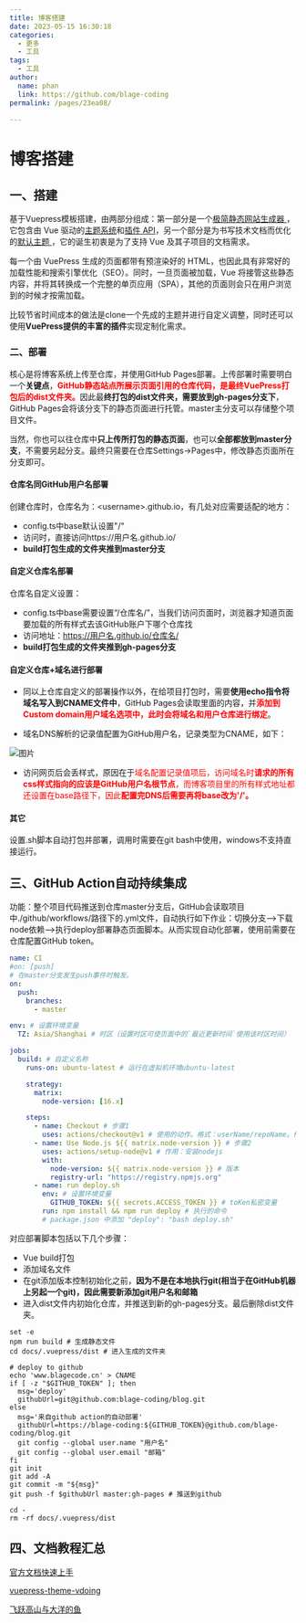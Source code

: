 ```yaml
---
title: 博客搭建
date: 2023-05-15 16:30:18
categories: 
  - 更多
  - 工具
tags: 
  - 工具
author: 
  name: phan
  link: https://github.com/blage-coding
permalink: /pages/23ea08/

---
```

# 博客搭建

## 一、搭建

基于Vuepress模板搭建，由两部分组成：第一部分是一个[极简静态网站生成器 ](https://github.com/vuejs/vuepress/tree/master/packages/%40vuepress/core)，它包含由 Vue 驱动的[主题系统](https://vuepress.vuejs.org/zh/theme/)和[插件 API](https://vuepress.vuejs.org/zh/plugin/)，另一个部分是为书写技术文档而优化的[默认主题 ](https://vuepress.vuejs.org/zh/theme/default-theme-config.html)，它的诞生初衷是为了支持 Vue 及其子项目的文档需求。

每一个由 VuePress 生成的页面都带有预渲染好的 HTML，也因此具有非常好的加载性能和搜索引擎优化（SEO）。同时，一旦页面被加载，Vue 将接管这些静态内容，并将其转换成一个完整的单页应用（SPA），其他的页面则会只在用户浏览到的时候才按需加载。

比较节省时间成本的做法是clone一个先成的主题并进行自定义调整，同时还可以使用**VuePress提供的丰富的插件**实现定制化需求。

### 二、部署

核心是将博客系统上传至仓库，并使用GitHub Pages部署。上传部署时需要明白一个**关键点**，<font color="red">**GitHub静态站点所展示页面引用的仓库代码，是最终VuePress打包后的dist文件夹。**</font>因此最**终打包的dist文件夹，需要放到gh-pages分支下**，GitHub Pages会将该分支下的静态页面进行托管。master主分支可以存储整个项目文件。

当然，你也可以往仓库中**只上传所打包的静态页面**，也可以**全部都放到master分支**，不需要另起分支。最终只需要在仓库Settings->Pages中，修改静态页面所在分支即可。

#### 仓库名同GitHub用户名部署

创建仓库时，仓库名为：\<username\>.github.io，有几处对应需要适配的地方：

- config.ts中base默认设置"/"
- 访问时，直接访问https://用户名.github.io/
- **build打包生成的文件夹推到master分支**

#### 自定义仓库名部署

仓库名自定义设置：

- config.ts中base需要设置“/仓库名/”，当我们访问页面时，浏览器才知道页面要加载的所有样式去该GitHub账户下哪个仓库找
- 访问地址：https://用户名.github.io/仓库名/
- **build打包生成的文件夹推到gh-pages分支**

#### 自定义仓库+域名进行部署

- 同以上仓库自定义的部署操作以外，在给项目打包时，需要**使用echo指令将域名写入到CNAME文件中**，GitHub Pages会读取里面的内容，并<font color="red">**添加到Custom domain用户域名选项中，此时会将域名和用户仓库进行绑定**</font>。

- 域名DNS解析的记录值配置为GitHub用户名，记录类型为CNAME，如下：

![图片](https://jsd.cdn.zzko.cn/gh/blage-coding/picx-images-hosting@master/20230518/image.22cgqtwxengg.webp)

- 访问网页后会丢样式，原因在于<font color="red">域名配置记录值项后，访问域名时**请求的所有css样式指向的应该是GitHub用户名根节点**，而博客项目里的所有样式地址都还设置在base路径下，因此**配置完DNS后需要再将base改为'/'。**</font>

#### 其它

设置.sh脚本自动打包并部署，调用时需要在git bash中使用，windows不支持直接运行。

## 三、GitHub Action自动持续集成

功能：整个项目代码推送到仓库master分支后，GitHub会读取项目中./github/workflows/路径下的.yml文件，自动执行如下作业：切换分支—>下载node依赖—>执行deploy部署静态页面脚本。从而实现自动化部署，使用前需要在仓库配置GitHub token。

```yml
name: CI
#on: [push]
# 在master分支发生push事件时触发。
on:
  push:
    branches:
      - master

env: # 设置环境变量
  TZ: Asia/Shanghai # 时区（设置时区可使页面中的`最近更新时间`使用该时区时间）

jobs:
  build: # 自定义名称
    runs-on: ubuntu-latest # 运行在虚拟机环境ubuntu-latest

    strategy:
      matrix:
        node-version: [16.x]

    steps:
      - name: Checkout # 步骤1
        uses: actions/checkout@v1 # 使用的动作。格式：userName/repoName。作用：检出仓库，获取源码。 官方actions库：https://github.com/actions
      - name: Use Node.js ${{ matrix.node-version }} # 步骤2
        uses: actions/setup-node@v1 # 作用：安装nodejs
        with:
          node-version: ${{ matrix.node-version }} # 版本
          registry-url: "https://registry.npmjs.org"
      - name: run deploy.sh 
        env: # 设置环境变量
          GITHUB_TOKEN: ${{ secrets.ACCESS_TOKEN }} # toKen私密变量
        run: npm install && npm run deploy # 执行的命令
        # package.json 中添加 "deploy": "bash deploy.sh"
```

对应部署脚本包括以下几个步骤：

- Vue build打包
- 添加域名文件
- 在git添加版本控制初始化之前，**因为不是在本地执行git(相当于在GitHub机器上另起一个git)，因此需要新添加git用户名和邮箱**
- 进入dist文件内初始化仓库，并推送到新的gh-pages分支。最后删除dist文件夹。

```shell
set -e
npm run build # 生成静态文件
cd docs/.vuepress/dist # 进入生成的文件夹

# deploy to github
echo 'www.blagecode.cn' > CNAME
if [ -z "$GITHUB_TOKEN" ]; then
  msg='deploy'
  githubUrl=git@github.com:blage-coding/blog.git
else
  msg='来自github action的自动部署'
  githubUrl=https://blage-coding:${GITHUB_TOKEN}@github.com/blage-coding/blog.git
  git config --global user.name "用户名"
  git config --global user.email "邮箱"
fi
git init
git add -A
git commit -m "${msg}"
git push -f $githubUrl master:gh-pages # 推送到github

cd -
rm -rf docs/.vuepress/dist
```

## 四、文档教程汇总

[官方文档快速上手](https://vuepress.vuejs.org/zh/guide/getting-started.html)

[vuepress-theme-vdoing](https://lemotu.com/)

[飞跃高山与大洋的鱼](https://docs.shanyuhai.top/)